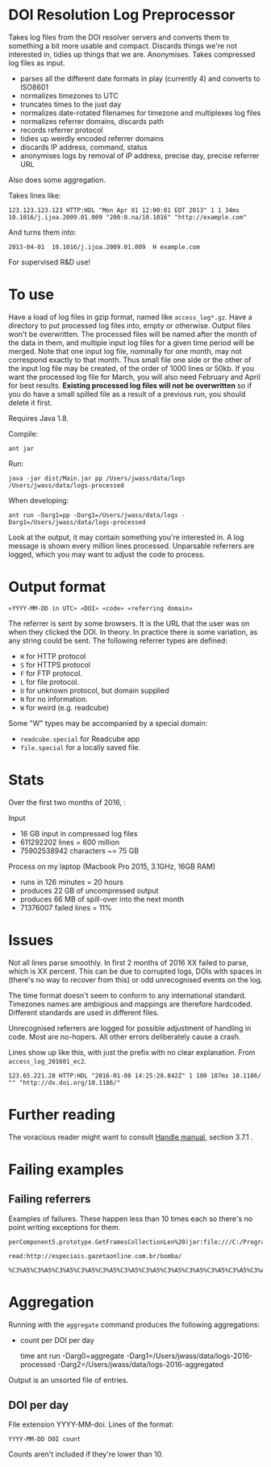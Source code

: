 # DOI Resolution Log Preprocessor

Takes log files from the DOI resolver servers and converts them to something a bit more usable and compact. Discards things we're not interested in, tidies up things that we are. Anonymises. Takes compressed log files as input.

 - parses all the different date formats in play (currently 4) and converts to ISO8601
 - normalizes timezones to UTC
 - truncates times to the just day
 - normalizes date-rotated filenames for timezone and multiplexes log files
 - normalizes referrer domains, discards path
 - records referrer protocol
 - tidies up weirdly encoded referrer domains
 - discards IP address, command, status
 - anonymises logs by removal of IP address, precise day, precise referrer URL

Also does some aggregation.

Takes lines like:

    123.123.123.123 HTTP:HDL "Mon Apr 01 12:00:01 EDT 2013" 1 1 34ms 10.1016/j.ijoa.2009.01.009 "200:0.na/10.1016" "http://example.com"

And turns them into:

    2013-04-01  10.1016/j.ijoa.2009.01.009  H example.com

For supervised R&D use!

# To use

Have a load of log files in gzip format, named like `access_log*.gz`. Have a directory to put processed log files into, empty or otherwise. Output files won't be overwritten. The processed files will be named after the month of the data in them, and multiple input log files for a given time period will be merged. Note that one input log file, nominally for one month, may not correspond exactly to that month. Thus small file one side or the other of the input log file may be created, of the order of 1000 lines or 50kb. If you want the processed log file for March, you will also need February and April for best results. **Existing processed log files will not be overwritten** so if you do have a small spilled file as a result of a previous run, you should delete it first.

Requires Java 1.8.

Compile:

    ant jar

Run:

    java -jar dist/Main.jar pp /Users/jwass/data/logs /Users/jwass/data/logs-processed

When developing:

    ant run -Darg1=pp -Darg1=/Users/jwass/data/logs -Darg1=/Users/jwass/data/logs-processed

Look at the output, it may contain something you're interested in. A log message is shown every million lines processed. Unparsable referrers are logged, which you may want to adjust the code to process.

# Output format

    «YYYY-MM-DD in UTC» «DOI» «code» «referring domain»

The referrer is sent by some browsers. It is the URL that the user was on when they clicked the DOI. In theory. In practice there is some variation, as any string could be sent. The following referrer types are defined:

 -  `H` for HTTP protocol
 -  `S` for HTTPS protocol
 -  `F` for FTP protocol.
 -  `L` for file protocol.
 -  `U` for unknown protocol, but domain supplied
 -  `N` for no information.
 -  `W` for weird (e.g. readcube)

Some "W" types may be accompanied by a special domain:

 - `readcube.special` for Readcube app
 - `file.special` for a locally saved file.

# Stats

Over the first two months of 2016, :

Input
 - 16 GB input in compressed log files
 - 611292202 lines = 600 million
 - 75902538942 characters ~= 75 GB

Process on my laptop (Macbook Pro 2015, 3.1GHz, 16GB RAM)
 - runs in 126 minutes = 20 hours
 - produces 22 GB of uncompressed output
 - produces 66 MB of spill-over into the next month
 - 71376007 failed lines = 11%

# Issues

Not all lines parse smoothly. In first 2 months of 2016 XX failed to parse, which is XX percent. This can be due to corrupted logs, DOIs with spaces in (there's no way to recover from this) or odd unrecognised events on the log.

The time format doesn't seem to conform to any international standard. Timezones names are ambigious and mappings are therefore hardcoded. Different standards are used in different files.

Unrecognised referrers are logged for possible adjustment of handling in code. Most are no-hopers. All other errors deliberately cause a crash.

Lines show up like this, with just the prefix with no clear explanation. From `access_log_201601_ec2`.

    123.65.221.28 HTTP:HDL "2016-01-08 14:25:28.842Z" 1 100 187ms 10.1186/ "" "http://dx.doi.org/10.1186/"

# Further reading

The voracious reader might want to consult [Handle manual](http://www.handle.net/tech_manual/HN_Tech_Manual_8.pdf), section 3.7.1 . 


# Failing examples

## Failing referrers

Examples of failures. These happen less than 10 times each so there's no point writing exceptions for them.

    perComponent5.prototype.GetFramesCollectionLen%20(jar:file:///C:/Program%20Files%20(x86)/Internet%20Download%20Manager/idmmzcc2.xpi!/components/idmhelper5.js:173)
    
    read:http://especiais.gazetaonline.com.br/bomba/
      
    %C3%A5%C3%A5%C3%A5%C3%A5%C3%A5%C3%A5%C3%A5%C3%A5%C3%A5%C3%A5%C3%A5%C3%A5%C3%A5%C3%A5%C3%A5%C3%A5%C3%A5%C3%A5%C3%A5%C3%A5%C3%A5%C3%A5%C3%A5%C3%A5%C3%A5%C3%A5%C3%A5%C3%A5%C3%A5%C3%A5%C3%A5%C3%A5%C3%A5%C3%A5%C3%A5%C3%A5%C3%A5%C3%A5%C3%A5%C3%A5%C3%A5%C3%A5%C3%A5%C3%A5%C3%A5%C3%A5%C3%A5%C3%A5%C3%A5%C3%A5%C3%A5%C3%A5%C3%A5%C3%A5%C3%A5%C3%A5%C3%A5%C3%A5%C3%A5%C3%A5%C3%A5%C3%A5%C3%A5%C3%A5%C3%A5%C3%A5%C3%A5%C3%A5%C3%A5%C3%A5%C3%A5%C3%A5%C3%A5%C3%A5%C3%A5%C3%A5%C3%A5%C3%A5%C3%A5%C3%A5%C3%A5%C3%A5%C3%A5%C3%A5%C3%A5%C3%A5%C3%A5%C3%A5%C3%A5%C3%A5%C3%A5%C3%A5%C3%A5%C3%A5%C3%A5%C3%A5%C3%A5%C3%A5%C3%A5%C3%A5%C3%A5%C3%A5%C3%A5%C3%A5%C3%A5%C3%A5%C3%A5%C3%A5%C3%A5%C3%A5%C3%A5%C3%A5%C3%A5%C3%A5%C3%A5%C3%A5%C3%A5%C3%A5%C3%A5%C3%A5%C3%A5%C3%A5%C3%A5%C3%A5%C3%A5%C3%A5%C3%A5%C3%A5%C3%A5%C3%A5%C3%A5%C3%A5%C3%A5%C3%A5%C3%A5%C3%A5%C3%A5%C3%A5%C3%A5%C3%A5%C3%A5%C3%A5%C3%A5%C3%A5%C3%A5%C3%A5%C3%A5%C3%A5%C3%A5%C3%A5%C3%A5%C3%A5IDMCCHelperComponent5.prototype.GetLinks%20(jar:file:///C:/Program%20Files%20(x86)/Internet%20Download%20Manager/idmmzcc2.xpi!/components/idmhelper5.js:367)


# Aggregation

Running with the `aggregate` command produces the following aggregations:

 - count per DOI per day

    time ant run -Darg0=aggregate -Darg1=/Users/jwass/data/logs-2016-processed -Darg2=/Users/jwass/data/logs-2016-aggregated

Output is an unsorted file of entries.

## DOI per day

File extension YYYY-MM-doi. Lines of the format:

    YYYY-MM-DD DOI count

Counts aren't included if they're lower than 10.
